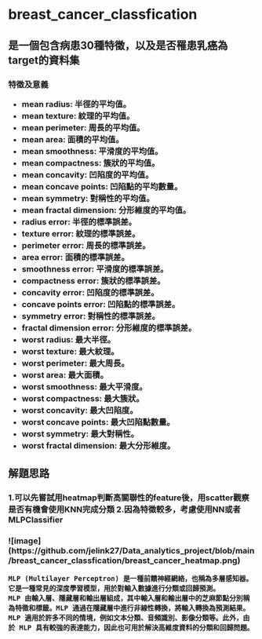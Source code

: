 <h1>breast_cancer_classfication  

<h2>是一個包含病患30種特徵，以及是否罹患乳癌為target的資料集
  
<h3>特徵及意義   

* mean radius: 半徑的平均值。
* mean texture: 紋理的平均值。
* mean perimeter: 周長的平均值。
* mean area: 面積的平均值。
* mean smoothness: 平滑度的平均值。
* mean compactness: 簇狀的平均值。
* mean concavity: 凹陷度的平均值。
* mean concave points: 凹陷點的平均數量。
* mean symmetry: 對稱性的平均值。
* mean fractal dimension: 分形維度的平均值。
* radius error: 半徑的標準誤差。
* texture error: 紋理的標準誤差。
* perimeter error: 周長的標準誤差。
* area error: 面積的標準誤差。
* smoothness error: 平滑度的標準誤差。
* compactness error: 簇狀的標準誤差。
* concavity error: 凹陷度的標準誤差。
* concave points error: 凹陷點的標準誤差。
* symmetry error: 對稱性的標準誤差。
* fractal dimension error: 分形維度的標準誤差。
* worst radius: 最大半徑。
* worst texture: 最大紋理。
* worst perimeter: 最大周長。
* worst area: 最大面積。
* worst smoothness: 最大平滑度。
* worst compactness: 最大簇狀。
* worst concavity: 最大凹陷度。
* worst concave points: 最大凹陷點數量。
* worst symmetry: 最大對稱性。
* worst fractal dimension: 最大分形維度。

<h2>解題思路  
<h3>
1.可以先嘗試用heatmap判斷高關聯性的feature後，用scatter觀察是否有機會使用KNN完成分類   
2.因為特徵較多，考慮使用NN或者MLPClassifier  
<h3>
![image](https://github.com/jelink27/Data_analytics_project/blob/main/breast_cancer_classfication/breast_cancer_heatmap.png)  


```
MLP (Multilayer Perceptron) 是一種前饋神經網絡，也稱為多層感知器。它是一種常見的深度學習模型，用於對輸入數據進行分類或回歸預測。
MLP 由輸入層、隱藏層和輸出層組成，其中輸入層和輸出層中的芝麻節點分別稱為特徵和標籤。MLP 通過在隱藏層中進行非線性轉換，將輸入轉換為預測結果。
MLP 適用於許多不同的情境，例如文本分類、音頻識別、影像分類等。此外，由於 MLP 具有較強的表達能力，因此也可用於解決高維度資料的分類和回歸問題。
```
